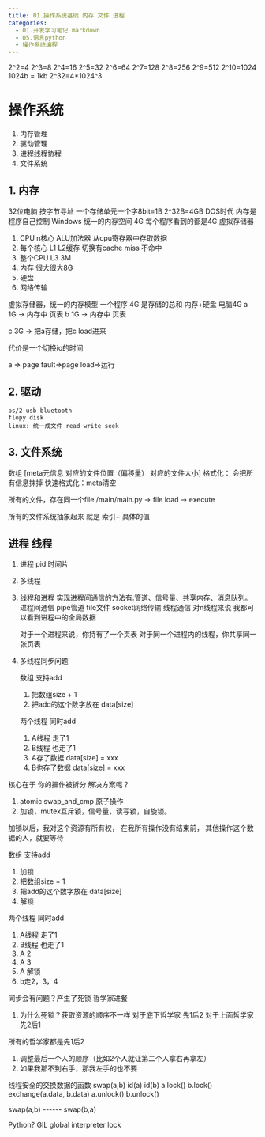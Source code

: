 ```yaml
---
title: 01.操作系统基础 内存 文件 进程
categories:
  - 01.开发学习笔记 markdown
  - 05.语言python
  - 操作系统编程
---
```



2^2=4
2^3=8
2^4=16
2^5=32
2^6=64
2^7=128
2^8=256
2^9=512
2^10=1024      1024b = 1kb
2^32=4*1024^3


# 操作系统
1. 内存管理
2. 驱动管理
3. 进程线程协程
4. 文件系统

## 1. 内存
32位电脑 按字节寻址 一个存储单元一个字8bit=1B   2^32B=4GB
DOS时代 内存是程序自己控制
Windows 统一的内存空间 4G 每个程序看到的都是4G
虚拟存储器
1. CPU n核心  ALU加法器  从cpu寄存器中存取数据
2. 每个核心 L1 L2缓存   切换有cache miss 不命中
3. 整个CPU L3 3M
4. 内存 很大很大8G
5. 硬盘
6. 网络传输

虚拟存储器，统一的内存模型
一个程序 4G 是存储的总和 内存+硬盘
电脑4G
a 1G -> 内存中  页表
b 1G -> 内存中  页表

c 3G -> 把a存储，把c load进来

代价是一个切换io的时间

a => page fault=>page load=>运行


## 2. 驱动
    ps/2 usb bluetooth
    flopy disk
    linux: 统一成文件 read write seek

## 3. 文件系统
数组
[meta元信息 对应的文件位置（偏移量） 对应的文件大小]
格式化： 会把所有信息抹掉
快速格式化：meta清空

所有的文件，存在同一个file
/main/main.py -> file load -> execute

所有的文件系统抽象起来 就是 索引+ 具体的值

## 进程 线程
1. 进程 pid 时间片
2. 多线程
3. 线程和进程
    实现进程间通信的方法有:管道、信号量、共享内存、消息队列。
    进程间通信 pipe管道 file文件 socket网络传输
    线程通信 对n线程来说 我都可以看到进程中的全局数据

    对于一个进程来说，你持有了一个页表
    对于同一个进程内的线程，你共享同一张页表

4. 多线程同步问题

    数组 支持add
    1. 把数组size + 1
    2. 把add的这个数字放在 data[size]

    两个线程 同时add
    1. A线程 走了1
    2. B线程 也走了1
    3. A存了数据 data[size] = xxx
    4. B也存了数据 data[size] = xxx

核心在于
你的操作被拆分
解决方案呢？
1. atomic swap_and_cmp 原子操作
2. 加锁，mutex互斥锁，信号量，读写锁，自旋锁。

加锁以后，我对这个资源有所有权，
在我所有操作没有结束前，
其他操作这个数据的人，就要等待

数组 支持add
1. 加锁
2. 把数组size + 1
3. 把add的这个数字放在 data[size]
4. 解锁

两个线程 同时add
1. A线程 走了1
2. B线程 也走了1
3. A 2
4. A 3
5. A 解锁
4. b走2，3，4

同步会有问题？产生了死锁
哲学家进餐

1. 为什么死锁？获取资源的顺序不一样
对于底下哲学家 先1后2
对于上面哲学家 先2后1

所有的哲学家都是先1后2
1. 调整最后一个人的顺序（比如2个人就让第二个人拿右再拿左）
2. 如果我那不到右手，那我左手的也不要

线程安全的交换数据的函数
swap(a,b)
id(a) id(b)
a.lock()
b.lock()
exchange(a.data, b.data)
a.unlock()
b.unlock()

swap(a,b) ------ swap(b,a)

Python? GIL global interpreter lock
